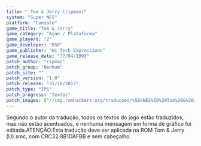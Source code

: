 ```yaml
---
title: " Tom & Jerry (ripman)"
system: "Super NES"
platform: "Console"
game_title: "Tom & Jerry"
game_category: "Ação / Plataforma"
game_players: "2"
game_developer: "RSP"
game_publisher: "Hi Tech Expressions"
game_release_date: "??/04/1993"
patch_author: "ripman"
patch_group: "Nenhum"
patch_site: ""
patch_version: "1.0"
patch_release: "31/10/2017"
patch_type: "IPS"
patch_progress: "Textos"
patch_images: ["//img.romhackers.org/traducoes/%5BSNES%5D%20Tom%20&%20Jerry%20-%20ripman%20-%201.png","//img.romhackers.org/traducoes/%5BSNES%5D%20Tom%20&%20Jerry%20-%20ripman%20-%202.png","//img.romhackers.org/traducoes/%5BSNES%5D%20Tom%20&%20Jerry%20-%20ripman%20-%203.png"]
---
```

Segundo o autor da tradução, todos os textos do jogo estão traduzidos, mas não estão acentuados, e nenhuma mensagem em forma de gráfico foi editada.ATENÇÃO:Esta tradução deve ser aplicada na ROM Tom & Jerry (U).smc, com CRC32 8B1DAFBB e sem cabeçalho.